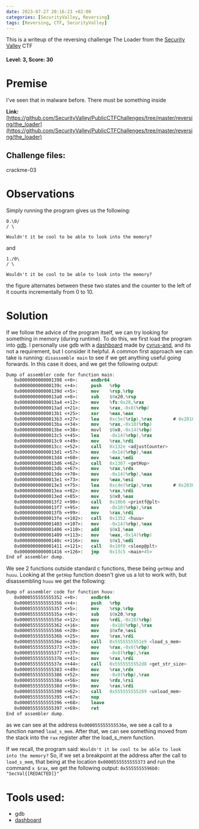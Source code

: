 ```yaml
---
date: 2023-07-27 20:16:23 +02:00
categories: [SecurityValley, Reversing]
tags: [Reversing, CTF, SecurityValley]
---
```

This is a writeup of the reversing challenge The Loader from the [Security Valley](https://ctf.securityvalley.org) CTF
#### Level: 3, Score: 30
# Premise
I've seen that in malware before. There must be something inside

**Link:** [https://github.com/SecurityValley/PublicCTFChallenges/tree/master/reversing/the_loader](https://github.com/SecurityValley/PublicCTFChallenges/tree/master/reversing/the_loader)
## Challenge files:
crackme-03
# Observations
Simply running the program gives us the following:
```
0.\0/
/ \

Wouldn't it be cool to be able to look into the memory?
```
and
```
1./0\
/ \

Wouldn't it be cool to be able to look into the memory?
```
the figure alternates between these two states and the counter to the left of it counts incrementally from 0 to 10.

# Solution
If we follow the advice of the program itself, we can try looking for something in memory (during runtime).
To do this, we first load the program into [gdb](https://www.sourceware.org/gdb/). 
I personally use gdb with a [dashboard](https://github.com/cyrus-and/gdb-dashboard) made by [cyrus-and](https://github.com/cyrus-and), and its not a requirement, but I consider it helpful.
A common first approach we can take is running: `disassemble main` to see if we get anything useful going forwards. In this case it does, and we get the following output:
```nasm
Dump of assembler code for function main:                                                                          
   0x0000000000001398 <+0>:     endbr64                                                                            
   0x000000000000139c <+4>:     push   %rbp                                                                        
   0x000000000000139d <+5>:     mov    %rsp,%rbp                                                                   
   0x00000000000013a0 <+8>:     sub    $0x20,%rsp                                                                  
   0x00000000000013a4 <+12>:    mov    %fs:0x28,%rax                                                               
   0x00000000000013ad <+21>:    mov    %rax,-0x8(%rbp)                                                             
   0x00000000000013b1 <+25>:    xor    %eax,%eax                                                                   
   0x00000000000013b3 <+27>:    lea    0xc5e(%rip),%rax        # 0x2018                                            
   0x00000000000013ba <+34>:    mov    %rax,-0x10(%rbp)                                                            
   0x00000000000013be <+38>:    movl   $0x0,-0x14(%rbp)                                                            
   0x00000000000013c5 <+45>:    lea    -0x14(%rbp),%rax                                                            
   0x00000000000013c9 <+49>:    mov    %rax,%rdi                                                                   
   0x00000000000013cc <+52>:    call   0x132e <adjustCounter>                                                      
   0x00000000000013d1 <+57>:    mov    -0x14(%rbp),%eax
   0x00000000000013d4 <+60>:    mov    %eax,%edi
   0x00000000000013d6 <+62>:    call   0x1307 <getHop>
   0x00000000000013db <+67>:    mov    %rax,%rdx
   0x00000000000013de <+70>:    mov    -0x14(%rbp),%eax
   0x00000000000013e1 <+73>:    mov    %eax,%esi
   0x00000000000013e3 <+75>:    lea    0xc4e(%rip),%rax        # 0x2038
   0x00000000000013ea <+82>:    mov    %rax,%rdi
   0x00000000000013ed <+85>:    mov    $0x0,%eax
   0x00000000000013f2 <+90>:    call   0x10b0 <printf@plt>
   0x00000000000013f7 <+95>:    mov    -0x10(%rbp),%rax
   0x00000000000013fb <+99>:    mov    %rax,%rdi
   0x00000000000013fe <+102>:   call   0x1352 <huuu>
   0x0000000000001403 <+107>:   mov    -0x14(%rbp),%eax
   0x0000000000001406 <+110>:   add    $0x1,%eax
   0x0000000000001409 <+113>:   mov    %eax,-0x14(%rbp)
   0x000000000000140c <+116>:   mov    $0x1,%edi
   0x0000000000001411 <+121>:   call   0x10f0 <sleep@plt>
   0x0000000000001416 <+126>:   jmp    0x13c5 <main+45>
End of assembler dump.
```
We see 2 functions outside standard c functions, these being `getHop` and `huuu`. 
Looking at the `getHop` function doesn't give us a lot to work with, but disassembling `huuu` we get the following:
```nasm
Dump of assembler code for function huuu:
   0x0000555555555352 <+0>:     endbr64
   0x0000555555555356 <+4>:     push   %rbp
   0x0000555555555357 <+5>:     mov    %rsp,%rbp
   0x000055555555535a <+8>:     sub    $0x20,%rsp
   0x000055555555535e <+12>:    mov    %rdi,-0x18(%rbp)
   0x0000555555555362 <+16>:    mov    -0x18(%rbp),%rax
   0x0000555555555366 <+20>:    mov    $0xfe,%esi
   0x000055555555536b <+25>:    mov    %rax,%rdi
   0x000055555555536e <+28>:    call   0x5555555551e9 <load_s_mem>
   0x0000555555555373 <+33>:    mov    %rax,-0x8(%rbp)
   0x0000555555555377 <+37>:    mov    -0x8(%rbp),%rax
   0x000055555555537b <+41>:    mov    %rax,%rdi
   0x000055555555537e <+44>:    call   0x5555555552d8 <get_str_size>
   0x0000555555555383 <+49>:    mov    %rax,%rdx
   0x0000555555555386 <+52>:    mov    -0x8(%rbp),%rax
   0x000055555555538a <+56>:    mov    %rdx,%rsi
   0x000055555555538d <+59>:    mov    %rax,%rdi
   0x0000555555555390 <+62>:    call   0x555555555289 <unload_mem>
   0x0000555555555395 <+67>:    nop
   0x0000555555555396 <+68>:    leave
   0x0000555555555397 <+69>:    ret
End of assembler dump.
```
as we can see at the address `0x000055555555536e`, we see a call to a function named `load_s_mem`. 
After that, we can see something moved from the stack into the `rax` register after the load_s_mem function.

If we recall, the program said: `Wouldn't it be cool to be able to look into the memory?` 
So, if we set a breakpoint at the address after the call to `load_s_mem`, that being at the location `0x0000555555555373` and run the command `x $rax`, we get the following output:
`0x5555555596b0: "SecVal{[REDACTED]}"`

# Tools used:

 - gdb
 - [dashboard](https://github.com/cyrus-and/gdb-dashboard)
